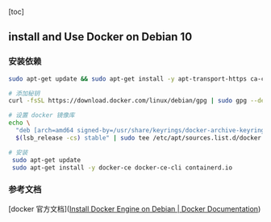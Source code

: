 [toc]

## install and Use Docker on Debian 10



### 安装依赖

```bash
sudo apt-get update && sudo apt-get install -y apt-transport-https ca-certificates curl gnupg2 lsb-release software-properties-common wget vim

# 添加秘钥
curl -fsSL https://download.docker.com/linux/debian/gpg | sudo gpg --dearmor -o /usr/share/keyrings/docker-archive-keyring.gpg

# 设置 docker 镜像库
echo \
  "deb [arch=amd64 signed-by=/usr/share/keyrings/docker-archive-keyring.gpg] https://download.docker.com/linux/debian \
  $(lsb_release -cs) stable" | sudo tee /etc/apt/sources.list.d/docker.list > /dev/null

# 安装
 sudo apt-get update
 sudo apt-get install -y docker-ce docker-ce-cli containerd.io
```



### 参考文档

[docker 官方文档]([Install Docker Engine on Debian | Docker Documentation](https://docs.docker.com/engine/install/debian/))